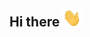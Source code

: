 <h2> Hi there <img src="https://raw.githubusercontent.com/ABSphreak/ABSphreak/master/gifs/Hi.gif" width="30px"></h2>

